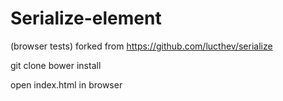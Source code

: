 # Serialize-element 

(browser tests)
forked from https://github.com/lucthev/serialize


git clone 
bower install

open index.html in browser

